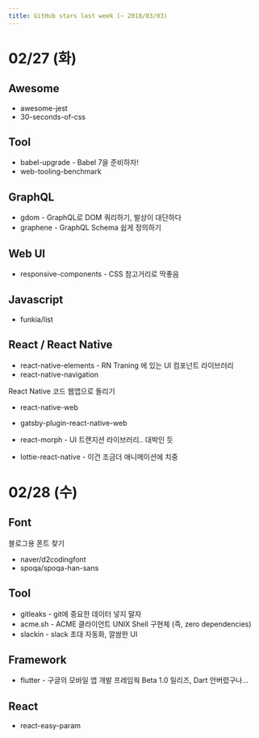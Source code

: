```yaml
---
title: GitHub stars last week (~ 2018/03/03)
---
```


# 02/27 (화)

## Awesome
- awesome-jest
- 30-seconds-of-css

## Tool
- babel-upgrade - Babel 7을 준비하자!
- web-tooling-benchmark

## GraphQL
- gdom - GraphQL로 DOM 쿼리하기, 발상이 대단하다
- graphene - GraphQL Schema 쉽게 정의하기

## Web UI
- responsive-components - CSS 참고거리로 딱좋음

## Javascript
- funkia/list

## React / React Native
- react-native-elements - RN Traning 에 있는 UI 컴포넌트 라이브러리
- react-native-navigation

React Native 코드 웹앱으로 돌리기
- react-native-web
- gatsby-plugin-react-native-web


- react-morph - UI 트랜지션 라이브러리.. 대박인 듯
- lottie-react-native - 이건 조금더 애니메이션에 치중

# 02/28 (수)

## Font
블로그용 폰트 찾기
- naver/d2codingfont
- spoqa/spoqa-han-sans

## Tool
- gitleaks - git에 중요한 데이터 넣지 말자
- acme.sh - ACME 클라이언트 UNIX Shell 구현체 (즉, zero dependencies)
- slackin - slack 초대 자동화, 깔쌈한 UI

## Framework
- flutter - 구글의 모바일 앱 개발 프레임웍 Beta 1.0 릴리즈, Dart 안버렸구나...

## React
- react-easy-param
